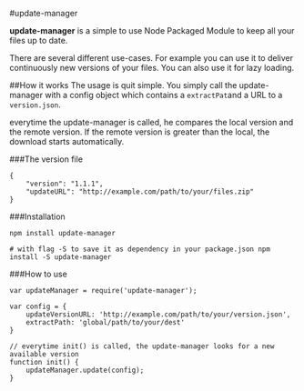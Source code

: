 #update-manager

**update-manager** is a simple to use Node Packaged Module to keep all your files up to date.

There are several different use-cases. For example you can use it to deliver continuously new versions of your files. You can also use it for lazy loading.

##How it works
The usage is quit simple. You simply call the update-manager with a config object which contains a `extractPat`and a URL to a `version.json`.

everytime the update-manager is called, he compares the local version and the remote version. If the remote version is greater than the local, the download starts automatically.

###The version file

    {
        "version": "1.1.1",
        "updateURL": "http://example.com/path/to/your/files.zip"
    }

###Installation

`npm install update-manager`


`# with flag -S to save it as dependency in your package.json
npm install -S update-manager`


###How to use

    var updateManager = require('update-manager');
    
    var config = {
        updateVersionURL: 'http://example.com/path/to/your/version.json',
        extractPath: 'global/path/to/your/dest'
    }
    
    // everytime init() is called, the update-manager looks for a new available version
    function init() {
        updateManager.update(config);
    }